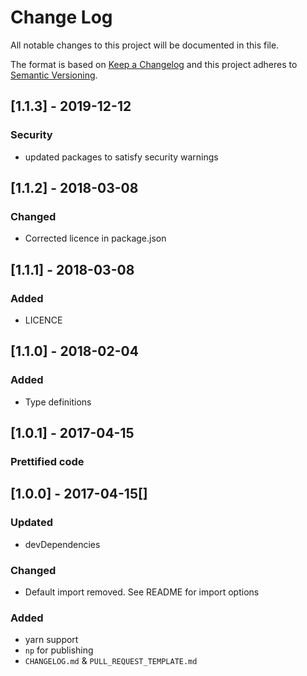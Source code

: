 # Change Log

All notable changes to this project will be documented in this file.

The format is based on [Keep a Changelog](http://keepachangelog.com/)
and this project adheres to [Semantic Versioning](http://semver.org/).

## [1.1.3] - 2019-12-12

### Security

* updated packages to satisfy security warnings

## [1.1.2] - 2018-03-08

### Changed

* Corrected licence in package.json

## [1.1.1] - 2018-03-08

### Added

* LICENCE

## [1.1.0] - 2018-02-04

### Added

* Type definitions

## [1.0.1] - 2017-04-15

### Prettified code

## [1.0.0] - 2017-04-15[]

### Updated

* devDependencies

### Changed

* Default import removed. See README for import options

### Added

* yarn support
* `np` for publishing
* `CHANGELOG.md` & `PULL_REQUEST_TEMPLATE.md`
